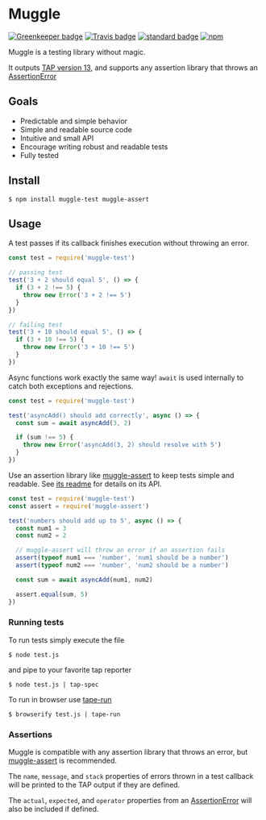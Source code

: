 # Muggle

[![Greenkeeper badge](https://badges.greenkeeper.io/KayleePop/muggle.svg)](https://greenkeeper.io/)
[![Travis badge](https://travis-ci.org/KayleePop/muggle.svg?branch=master)](https://travis-ci.org/KayleePop/muggle)
[![standard badge](https://img.shields.io/badge/code_style-standard-brightgreen.svg)](https://standardjs.com)
[![npm](https://img.shields.io/npm/v/muggle-test.svg)](https://www.npmjs.com/package/muggle-test)

Muggle is a testing library without magic.

It outputs [TAP version 13](https://testanything.org/tap-version-13-specification.html), and supports any assertion library that throws an [AssertionError](https://nodejs.org/api/assert.html#assert_class_assert_assertionerror)

## Goals
- Predictable and simple behavior
- Simple and readable source code
- Intuitive and small API
- Encourage writing robust and readable tests
- Fully tested

## Install
`$ npm install muggle-test muggle-assert`

## Usage
A test passes if its callback finishes execution without throwing an error.

```js
const test = require('muggle-test')

// passing test
test('3 + 2 should equal 5', () => {
  if (3 + 2 !== 5) {
    throw new Error('3 + 2 !== 5')
  }
})

// failing test
test('3 + 10 should equal 5', () => {
  if (3 + 10 !== 5) {
    throw new Error('3 + 10 !== 5')
  }
})
```

Async functions work exactly the same way! `await` is used internally to catch both exceptions and rejections.

``` js
const test = require('muggle-test')

test('asyncAdd() should add correctly', async () => {
  const sum = await asyncAdd(3, 2)

  if (sum !== 5) {
    throw new Error('asyncAdd(3, 2) should resolve with 5')
  }
})
```

Use an assertion library like [muggle-assert](https://github.com/kayleepop/muggle-assert) to keep tests simple and readable. See [its readme](https://github.com/kayleepop/muggle-assert#readme) for details on its API.

``` js
const test = require('muggle-test')
const assert = require('muggle-assert')

test('numbers should add up to 5', async () => {
  const num1 = 3
  const num2 = 2

  // muggle-assert will throw an error if an assertion fails
  assert(typeof num1 === 'number', 'num1 should be a number')
  assert(typeof num2 === 'number', 'num2 should be a number')

  const sum = await asyncAdd(num1, num2)

  assert.equal(sum, 5)
})
```

### Running tests
To run tests simply execute the file

`$ node test.js`

and pipe to your favorite tap reporter

`$ node test.js | tap-spec`

To run in browser use [tape-run](https://github.com/juliangruber/tape-run)

`$ browserify test.js | tape-run`

### Assertions
Muggle is compatible with any assertion library that throws an error, but [muggle-assert](https://github.com/kayleepop/muggle-assert) is recommended.

The `name`, `message`, and `stack` properties of errors thrown in a test callback will be printed to the TAP output if they are defined.

The `actual`, `expected`, and `operator` properties from an [AssertionError](https://nodejs.org/api/assert.html#assert_class_assert_assertionerror) will also be included if defined.
